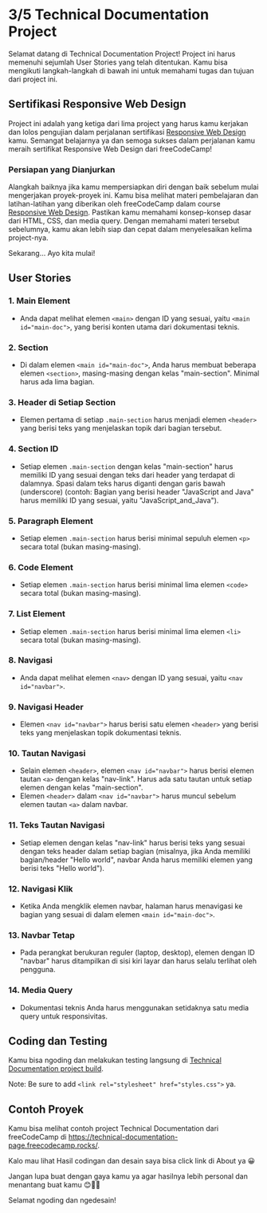 # 3/5 Technical Documentation Project

Selamat datang di Technical Documentation Project! Project ini harus memenuhi sejumlah User Stories yang telah ditentukan. Kamu bisa mengikuti langkah-langkah di bawah ini untuk memahami tugas dan tujuan dari project ini.

## Sertifikasi Responsive Web Design

Project ini adalah yang ketiga dari lima project yang harus kamu kerjakan dan lolos pengujian dalam perjalanan sertifikasi [Responsive Web Design](https://www.freecodecamp.org/learn/2022/responsive-web-design/) kamu. Semangat belajarnya ya dan semoga sukses dalam perjalanan kamu meraih sertifikat Responsive Web Design dari freeCodeCamp!

### Persiapan yang Dianjurkan

Alangkah baiknya jika kamu mempersiapkan diri dengan baik sebelum mulai mengerjakan proyek-proyek ini. Kamu bisa melihat materi pembelajaran dan latihan-latihan yang diberikan oleh freeCodeCamp dalam course [Responsive Web Design](https://www.freecodecamp.org/learn/2022/responsive-web-design/). Pastikan kamu memahami konsep-konsep dasar dari HTML, CSS, dan media query. Dengan memahami materi tersebut sebelumnya, kamu akan lebih siap dan cepat dalam menyelesaikan kelima project-nya.  

Sekarang... Ayo kita mulai!

## User Stories

### 1. Main Element

- Anda dapat melihat elemen `<main>` dengan ID yang sesuai, yaitu `<main id="main-doc">`, yang berisi konten utama dari dokumentasi teknis.

### 2. Section 

- Di dalam elemen `<main id="main-doc">`, Anda harus membuat beberapa elemen `<section>`, masing-masing dengan kelas "main-section". Minimal harus ada lima bagian.

### 3. Header di Setiap Section

- Elemen pertama di setiap `.main-section` harus menjadi elemen `<header>` yang berisi teks yang menjelaskan topik dari bagian tersebut.

### 4. Section ID

- Setiap elemen `.main-section` dengan kelas "main-section" harus memiliki ID yang sesuai dengan teks dari header yang terdapat di dalamnya. Spasi dalam teks harus diganti dengan garis bawah (underscore) (contoh: Bagian yang berisi header "JavaScript and Java" harus memiliki ID yang sesuai, yaitu "JavaScript_and_Java").

### 5. Paragraph Element

- Setiap elemen `.main-section` harus berisi minimal sepuluh elemen `<p>` secara total (bukan masing-masing).

### 6. Code Element

- Setiap elemen `.main-section` harus berisi minimal lima elemen `<code>` secara total (bukan masing-masing).

### 7. List Element

- Setiap elemen `.main-section` harus berisi minimal lima elemen `<li>` secara total (bukan masing-masing).

### 8. Navigasi

- Anda dapat melihat elemen `<nav>` dengan ID yang sesuai, yaitu `<nav id="navbar">`.

### 9. Navigasi Header

- Elemen `<nav id="navbar">` harus berisi satu elemen `<header>` yang berisi teks yang menjelaskan topik dokumentasi teknis.

### 10. Tautan Navigasi

- Selain elemen `<header>`, elemen `<nav id="navbar">` harus berisi elemen tautan `<a>` dengan kelas "nav-link". Harus ada satu tautan untuk setiap elemen dengan kelas "main-section".
- Elemen `<header>` dalam `<nav id="navbar">` harus muncul sebelum elemen tautan `<a>` dalam navbar.

### 11. Teks Tautan Navigasi

- Setiap elemen dengan kelas "nav-link" harus berisi teks yang sesuai dengan teks header dalam setiap bagian (misalnya, jika Anda memiliki bagian/header "Hello world", navbar Anda harus memiliki elemen yang berisi teks "Hello world").

### 12. Navigasi Klik

- Ketika Anda mengklik elemen navbar, halaman harus menavigasi ke bagian yang sesuai di dalam elemen `<main id="main-doc">`.

### 13. Navbar Tetap

- Pada perangkat berukuran reguler (laptop, desktop), elemen dengan ID "navbar" harus ditampilkan di sisi kiri layar dan harus selalu terlihat oleh pengguna.

### 14. Media Query

- Dokumentasi teknis Anda harus menggunakan setidaknya satu media query untuk responsivitas.

## Coding dan Testing

Kamu bisa ngoding dan melakukan testing langsung di [Technical Documentation project build](https://www.freecodecamp.org/learn/2022/responsive-web-design/build-a-technical-documentation-page-project/build-a-technical-documentation-page).  

Note: Be sure to add `<link rel="stylesheet" href="styles.css">` ya.

## Contoh Proyek

Kamu bisa melihat contoh project Technical Documentation dari freeCodeCamp di https://technical-documentation-page.freecodecamp.rocks/.  

Kalo mau lihat Hasil codingan dan desain saya bisa click link di About ya 😀

Jangan lupa buat dengan gaya kamu ya agar hasilnya lebih personal dan menantang buat kamu 😊👍🏻

Selamat ngoding dan ngedesain!


